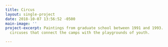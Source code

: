 ```yaml
---
title: Circus
layout: single-project
date: 2018-10-07 13:56:52 -0500
main-image: ''
project-excerpt: Paintings from graduate school between 1991 and 1993. Circles and
  circuses that connect the camps with the playgrounds of youth.

---
```

